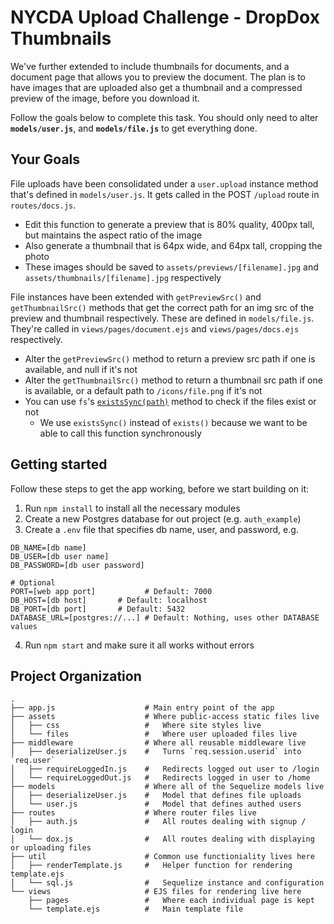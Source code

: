 # NYCDA Upload Challenge - DropDox Thumbnails

We've further extended to include thumbnails for documents, and a document page
that allows you to preview the document. The plan is to have images that are
uploaded also get a thumbnail and a compressed preview of the image, before you
download it.

Follow the goals below to complete this task. You should only need to alter **`models/user.js`**, and **`models/file.js`** to get everything done.

## Your Goals

File uploads have been consolidated under a `user.upload` instance method that's
defined in `models/user.js`. It gets called in the POST `/upload` route in
`routes/docs.js`.
* Edit this function to generate a preview that is 80% quality, 400px tall, but
maintains the aspect ratio of the image
* Also generate a thumbnail that is 64px wide, and 64px tall, cropping the photo
* These images should be saved to `assets/previews/[filename].jpg` and
`assets/thumbnails/[filename].jpg` respectively

File instances have been extended with `getPreviewSrc()` and `getThumbnailSrc()`
methods that get the correct path for an img src of the preview and thumbnail
respectively. These are defined in `models/file.js`. They're called in `views/pages/document.ejs` and `views/pages/docs.ejs` respectively.
* Alter the `getPreviewSrc()` method to return a preview src path if one is
available, and null if it's not
* Alter the `getThumbnailSrc()` method to return a thumbnail src path if one is
available, or a default path to `/icons/file.png` if it's not
* You can use `fs`'s
[`existsSync(path)`](https://nodejs.org/api/fs.html#fs_fs_existssync_path)
method to check if the files exist or not
  * We use `existsSync()` instead of `exists()` because we want to be able to call
  this function synchronously



## Getting started

Follow these steps to get the app working, before we start building on it:

1) Run `npm install` to install all the necessary modules
2) Create a new Postgres database for out project (e.g. `auth_example`)
3) Create a `.env` file that specifies db name, user, and password, e.g.
```
DB_NAME=[db name]
DB_USER=[db user name]
DB_PASSWORD=[db user password]

# Optional
PORT=[web app port]           # Default: 7000
DB_HOST=[db host]       # Default: localhost
DB_PORT=[db port]       # Default: 5432
DATABASE_URL=[postgres://...] # Default: Nothing, uses other DATABASE values
```
4) Run `npm start` and make sure it all works without errors



## Project Organization

```
.
├── app.js                    # Main entry point of the app
├── assets                    # Where public-access static files live
│   ├── css                   #   Where site styles live
│   └── files                 #   Where user uploaded files live
├── middleware                # Where all reusable middleware live
│   ├── deserializeUser.js    #   Turns `req.session.userid` into `req.user`
│   ├── requireLoggedIn.js    #   Redirects logged out user to /login
│   └── requireLoggedOut.js   #   Redirects logged in user to /home
├── models                    # Where all of the Sequelize models live
│   ├── deserializeUser.js    #   Model that defines file uploads
│   └── user.js               #   Model that defines authed users
├── routes                    # Where router files live
│   ├── auth.js               #   All routes dealing with signup / login
│   └── dox.js                #   All routes dealing with displaying or uploading files
├── util                      # Common use functioniality lives here
│   ├── renderTemplate.js     #   Helper function for rendering template.ejs
│   └── sql.js                #   Sequelize instance and configuration
└── views                     # EJS files for rendering live here
    ├── pages                 #   Where each individual page is kept
    └── template.ejs          #   Main template file
```
